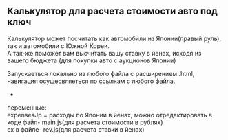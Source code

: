 ## Калькулятор для расчета стоимости авто под ключ
Калькулятор может посчитать как автомобили из Японии(правый руль), так и автомобили с Южной Кореи. <br>
А так-же поможет вам высчитать вашу ставку в йенах, исходя из вашего бюджета (для покупки авто с аукционов Японии)<br>

Запускаеться локально из любого файла с расширением .html, навигация осущесвляеться по ссылкам с любого файла.<br>


* 
переменные: <br>
expensesJp = расходы по Японии в йенах, можно отредактировать в коде файл- main.js(для расчета стоимости в рублях)<br>
ex в файле- rev.js(для расчета ставки в йенах)
